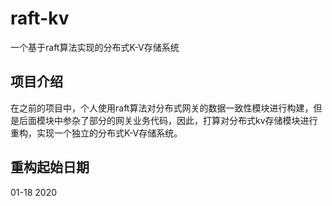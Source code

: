 # raft-kv
一个基于raft算法实现的分布式K-V存储系统

## 项目介绍
在之前的项目中，个人使用raft算法对分布式网关的数据一致性模块进行构建，但是后面模块中参杂了部分的网关业务代码，因此，打算对分布式kv存储模块进行重构，实现一个独立的分布式K-V存储系统。

## 重构起始日期
01-18 2020

